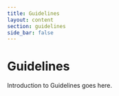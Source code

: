 ```yaml
---
title: Guidelines
layout: content
section: guidelines
side_bar: false
---
```


# Guidelines

Introduction to Guidelines goes here.
